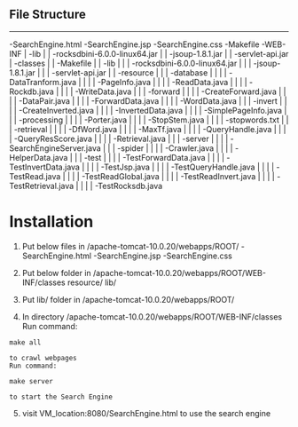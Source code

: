 ## File Structure

---

-SearchEngine.html
-SearchEngine.jsp
-SearchEngine.css
-Makefile
-WEB-INF
| -lib
| | -rocksdbini-6.0.0-linux64.jar
| | -jsoup-1.8.1.jar
| | -servlet-api.jar
| -classes
| | -Makefile
| | -lib
| | | -rocksdbini-6.0.0-linux64.jar
| | | -jsoup-1.8.1.jar
| | | -servlet-api.jar
| | -resource
| | | -database
| | | | -DataTranform.java
| | | | -PageInfo.java
| | | | -ReadData.java
| | | | -Rockdb.java
| | | | -WriteData.java
| | | -forward
| | | | -CreateForward.java
| | | | -DataPair.java
| | | | -ForwardData.java
| | | | -WordData.java
| | | -invert
| | | | -CreateInverted.java
| | | | -InvertedData.java
| | | | -SimplePageInfo.java
| | | -processing
| | | | -Porter.java
| | | | -StopStem.java
| | | | -stopwords.txt
| | | -retrieval
| | | | -DfWord.java
| | | | -MaxTf.java
| | | | -QueryHandle.java
| | | | -QueryResScore.java
| | | | -Retrieval.java
| | | -server
| | | | -SearchEngineServer.java
| | | -spider
| | | | -Crawler.java
| | | | -HelperData.java
| | | -test
| | | | -TestForwardData.java
| | | | -TestInvertData.java
| | | | -TestJsp.java
| | | | -TestQueryHandle.java
| | | | -TestRead.java
| | | | -TestReadGlobal.java
| | | | -TestReadInvert.java
| | | | -TestRetrieval.java
| | | | -TestRocksdb.java

# Installation

1. Put below files in /apache-tomcat-10.0.20/webapps/ROOT/
   -SearchEngine.html
   -SearchEngine.jsp
   -SearchEngine.css
2. Put below folder in /apache-tomcat-10.0.20/webapps/ROOT/WEB-INF/classes
   resource/
   lib/
3. Put lib/ folder in /apache-tomcat-10.0.20/webapps/ROOT/

4. In directory /apache-tomcat-10.0.20/webapps/ROOT/WEB-INF/classes
   Run command:

```
make all
```

    to crawl webpages
    Run command:

```
make server
```

    to start the Search Engine

5. visit VM_location:8080/SearchEngine.html to use the search engine
